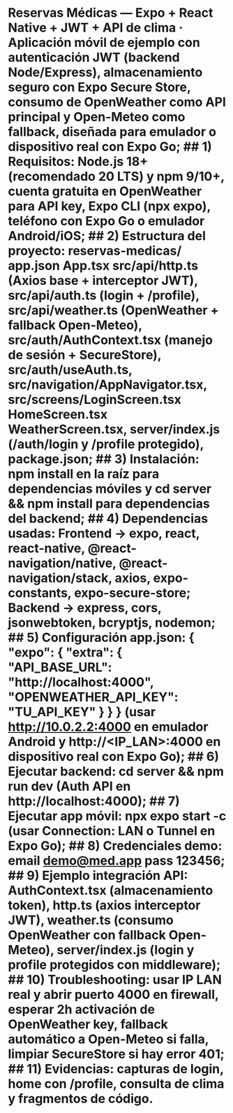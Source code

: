 # Reservas Médicas — Expo + React Native + JWT + API de clima · Aplicación móvil de ejemplo con autenticación JWT (backend Node/Express), almacenamiento seguro con Expo Secure Store, consumo de OpenWeather como API principal y Open-Meteo como fallback, diseñada para emulador o dispositivo real con Expo Go; ## 1) Requisitos: Node.js 18+ (recomendado 20 LTS) y npm 9/10+, cuenta gratuita en OpenWeather para API key, Expo CLI (npx expo), teléfono con Expo Go o emulador Android/iOS; ## 2) Estructura del proyecto: reservas-medicas/ app.json App.tsx src/api/http.ts (Axios base + interceptor JWT), src/api/auth.ts (login + /profile), src/api/weather.ts (OpenWeather + fallback Open-Meteo), src/auth/AuthContext.tsx (manejo de sesión + SecureStore), src/auth/useAuth.ts, src/navigation/AppNavigator.tsx, src/screens/LoginScreen.tsx HomeScreen.tsx WeatherScreen.tsx, server/index.js (/auth/login y /profile protegido), package.json; ## 3) Instalación: npm install en la raíz para dependencias móviles y cd server && npm install para dependencias del backend; ## 4) Dependencias usadas: Frontend → expo, react, react-native, @react-navigation/native, @react-navigation/stack, axios, expo-constants, expo-secure-store; Backend → express, cors, jsonwebtoken, bcryptjs, nodemon; ## 5) Configuración app.json: { "expo": { "extra": { "API_BASE_URL": "http://localhost:4000", "OPENWEATHER_API_KEY": "TU_API_KEY" } } } (usar http://10.0.2.2:4000 en emulador Android y http://<IP_LAN>:4000 en dispositivo real con Expo Go); ## 6) Ejecutar backend: cd server && npm run dev (Auth API en http://localhost:4000); ## 7) Ejecutar app móvil: npx expo start -c (usar Connection: LAN o Tunnel en Expo Go); ## 8) Credenciales demo: email demo@med.app pass 123456; ## 9) Ejemplo integración API: AuthContext.tsx (almacenamiento token), http.ts (axios interceptor JWT), weather.ts (consumo OpenWeather con fallback Open-Meteo), server/index.js (login y profile protegidos con middleware); ## 10) Troubleshooting: usar IP LAN real y abrir puerto 4000 en firewall, esperar 2h activación de OpenWeather key, fallback automático a Open-Meteo si falla, limpiar SecureStore si hay error 401; ## 11) Evidencias: capturas de login, home con /profile, consulta de clima y fragmentos de código.